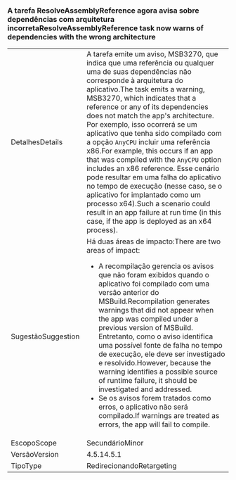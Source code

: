### <a name="resolveassemblyreference-task-now-warns-of-dependencies-with-the-wrong-architecture"></a><span data-ttu-id="03e2f-101">A tarefa ResolveAssemblyReference agora avisa sobre dependências com arquitetura incorreta</span><span class="sxs-lookup"><span data-stu-id="03e2f-101">ResolveAssemblyReference task now warns of dependencies with the wrong architecture</span></span>

|   |   |
|---|---|
|<span data-ttu-id="03e2f-102">Detalhes</span><span class="sxs-lookup"><span data-stu-id="03e2f-102">Details</span></span>|<span data-ttu-id="03e2f-103">A tarefa emite um aviso, MSB3270, que indica que uma referência ou qualquer uma de suas dependências não corresponde à arquitetura do aplicativo.</span><span class="sxs-lookup"><span data-stu-id="03e2f-103">The task emits a warning, MSB3270, which indicates that a reference or any of its dependencies does not match the app's architecture.</span></span> <span data-ttu-id="03e2f-104">Por exemplo, isso ocorrerá se um aplicativo que tenha sido compilado com a opção <code>AnyCPU</code> incluir uma referência x86.</span><span class="sxs-lookup"><span data-stu-id="03e2f-104">For example, this occurs if an app that was compiled with the <code>AnyCPU</code> option includes an x86 reference.</span></span> <span data-ttu-id="03e2f-105">Esse cenário pode resultar em uma falha do aplicativo no tempo de execução (nesse caso, se o aplicativo for implantado como um processo x64).</span><span class="sxs-lookup"><span data-stu-id="03e2f-105">Such a scenario could result in an app failure at run time (in this case, if the app is deployed as an x64 process).</span></span>|
|<span data-ttu-id="03e2f-106">Sugestão</span><span class="sxs-lookup"><span data-stu-id="03e2f-106">Suggestion</span></span>|<span data-ttu-id="03e2f-107">Há duas áreas de impacto:</span><span class="sxs-lookup"><span data-stu-id="03e2f-107">There are two areas of impact:</span></span><ul><li><span data-ttu-id="03e2f-108">A recompilação gerencia os avisos que não foram exibidos quando o aplicativo foi compilado com uma versão anterior do MSBuild.</span><span class="sxs-lookup"><span data-stu-id="03e2f-108">Recompilation generates warnings that did not appear when the app was compiled under a previous version of MSBuild.</span></span> <span data-ttu-id="03e2f-109">Entretanto, como o aviso identifica uma possível fonte de falha no tempo de execução, ele deve ser investigado e resolvido.</span><span class="sxs-lookup"><span data-stu-id="03e2f-109">However, because the warning identifies a possible source of runtime failure, it should be investigated and addressed.</span></span></li><li><span data-ttu-id="03e2f-110">Se os avisos forem tratados como erros, o aplicativo não será compilado.</span><span class="sxs-lookup"><span data-stu-id="03e2f-110">If warnings are treated as errors, the app will fail to compile.</span></span></li></ul>|
|<span data-ttu-id="03e2f-111">Escopo</span><span class="sxs-lookup"><span data-stu-id="03e2f-111">Scope</span></span>|<span data-ttu-id="03e2f-112">Secundário</span><span class="sxs-lookup"><span data-stu-id="03e2f-112">Minor</span></span>|
|<span data-ttu-id="03e2f-113">Versão</span><span class="sxs-lookup"><span data-stu-id="03e2f-113">Version</span></span>|<span data-ttu-id="03e2f-114">4.5.1</span><span class="sxs-lookup"><span data-stu-id="03e2f-114">4.5.1</span></span>|
|<span data-ttu-id="03e2f-115">Tipo</span><span class="sxs-lookup"><span data-stu-id="03e2f-115">Type</span></span>|<span data-ttu-id="03e2f-116">Redirecionando</span><span class="sxs-lookup"><span data-stu-id="03e2f-116">Retargeting</span></span>|

